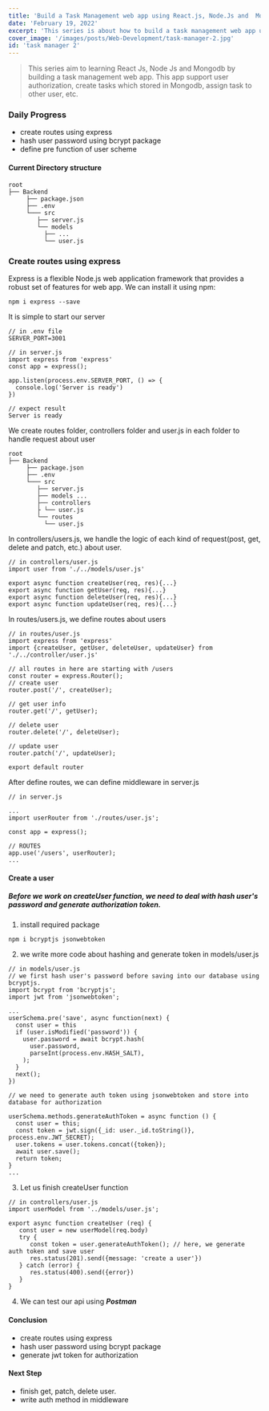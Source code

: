 ```yaml
---
title: 'Build a Task Management web app using React.js, Node.Js and  Mongodb - day 2'
date: 'February 19, 2022'
excerpt: 'This series is about how to build a task management web app use React.Js、Node.Js and Mongodb.'
cover_image: '/images/posts/Web-Development/task-manager-2.jpg'
id: 'task manager 2'
---
```


> This series aim to learning React Js, Node Js and Mongodb by building a task management web app. 
> This app support user authorization, create tasks which stored in Mongodb, assign task to other user, etc.

### Daily Progress
- create routes using express 
- hash user password using bcrypt package 
- define pre function of user scheme
#### Current Directory structure
```
root
├── Backend
     ├── package.json
     ├── .env
     └─── src
        ├── server.js
        └── models
          ├── ...
          └── user.js
```

### Create routes using express
Express is a flexible Node.js web application framework that provides a robust set of features for web app. We can install it using npm:
```
npm i express --save
```
It is simple to start our server 
```
// in .env file 
SERVER_PORT=3001

// in server.js 
import express from 'express'
const app = express();

app.listen(process.env.SERVER_PORT, () => {
  console.log('Server is ready')
})

// expect result 
Server is ready
```
We create routes folder, controllers folder and user.js in each folder to handle request about user
```
root
├── Backend
     ├── package.json
     ├── .env
     └─── src
        ├── server.js
        ├── models ...
        ├── controllers
        ├ └── user.js
        └── routes
          └── user.js
```
In controllers/users.js, we handle the logic of each kind of request(post, get, delete and patch, etc.) about user. 


```
// in controllers/user.js
import user from './../models/user.js'

export async function createUser(req, res){...}
export async function getUser(req, res){...}
export async function deleteUser(req, res){...}
export async function updateUser(req, res){...}
```
In routes/users.js, we define routes about users
```
// in routes/user.js
import express from 'express'
import {createUser, getUser, deleteUser, updateUser} from './../controller/user.js'

// all routes in here are starting with /users   
const router = express.Router();
// create user 
router.post('/', createUser);

// get user info 
router.get('/', getUser);

// delete user
router.delete('/', deleteUser);

// update user
router.patch('/', updateUser);

export default router
```
After define routes, we can define middleware in server.js

```
// in server.js 

...
import userRouter from './routes/user.js';

const app = express();

// ROUTES
app.use('/users', userRouter);
...
```
#### Create a user
##### Before we work on createUser function, we need to deal with hash user's password and generate authorization token.
1. install required package
```
npm i bcryptjs jsonwebtoken 
```
2. we write more code about hashing and generate token in models/user.js 
```
// in models/user.js 
// we first hash user's password before saving into our database using bcryptjs.
import bcrypt from 'bcryptjs';
import jwt from 'jsonwebtoken';

...
userSchema.pre('save', async function(next) {
  const user = this 
  if (user.isModified('password')) {
    user.password = await bcrypt.hash(
      user.password,
      parseInt(process.env.HASH_SALT),
    );
  }
  next();
})

// we need to generate auth token using jsonwebtoken and store into database for authorization 

userSchema.methods.generateAuthToken = async function () {
  const user = this;
  const token = jwt.sign({_id: user._id.toString()}, process.env.JWT_SECRET);
  user.tokens = user.tokens.concat({token});
  await user.save();
  return token;
}
...

```
3. Let us finish createUser function

```
// in controllers/user.js 
import userModel from '../models/user.js';

export async function createUser (req) {
   const user = new userModel(req.body)
   try {
      const token = user.generateAuthToken(); // here, we generate auth token and save user 
      res.status(201).send({message: 'create a user'})
   } catch (error) {
      res.status(400).send({error})
   }
}
```
4. We can test our api using ***Postman***

#### Conclusion
- create routes using express 
- hash user password using bcrypt package 
- generate jwt token for authorization
#### Next Step
- finish get, patch, delete user.
- write auth method in middleware


